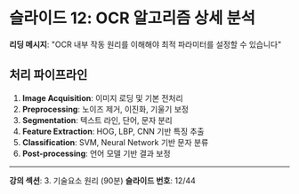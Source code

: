 # 슬라이드 12: OCR 알고리즘 상세 분석

**리딩 메시지**: "OCR 내부 작동 원리를 이해해야 최적 파라미터를 설정할 수 있습니다"

## 처리 파이프라인

1. **Image Acquisition**: 이미지 로딩 및 기본 전처리
2. **Preprocessing**: 노이즈 제거, 이진화, 기울기 보정
3. **Segmentation**: 텍스트 라인, 단어, 문자 분리
4. **Feature Extraction**: HOG, LBP, CNN 기반 특징 추출
5. **Classification**: SVM, Neural Network 기반 문자 분류
6. **Post-processing**: 언어 모델 기반 결과 보정

---

**강의 섹션**: 3. 기술요소 원리 (90분)
**슬라이드 번호**: 12/44

